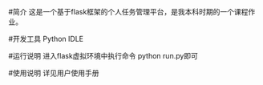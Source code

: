 #简介
这是一个基于flask框架的个人任务管理平台，是我本科时期的一个课程作业。

#开发工具
Python IDLE

#运行说明
进入flask虚拟环境中执行命令 python run.py即可

#使用说明
详见用户使用手册
